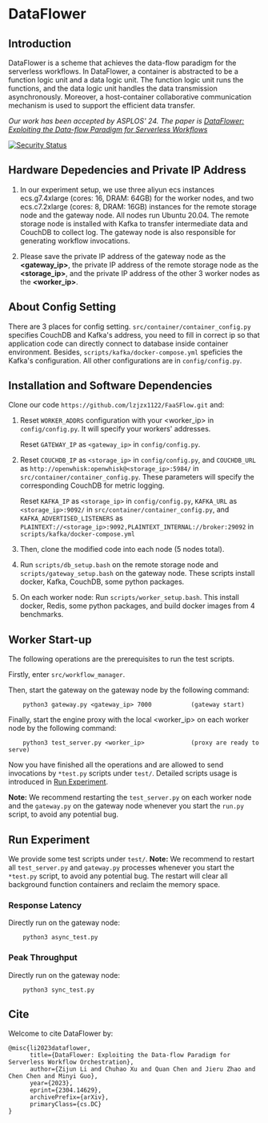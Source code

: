 # DataFlower

## Introduction

DataFlower is a scheme that achieves the data-flow paradigm for the serverless workflows. In DataFlower, a container is abstracted to be a function logic unit and a data logic unit. The function logic unit runs the functions, and the data logic unit handles the data transmission asynchronously. Moreover, a host-container collaborative communication mechanism is used to support the efficient data transfer.

[//]: # (FaaSFlow is a serverless workflow engine that enables efficient workflow execution in 2 ways: a worker-side workflow schedule pattern to reduce scheduling overhead, and an adaptive storage library to use local memory to transfer data between functions on the same node.)

*Our work has been accepted by ASPLOS' 24. The paper is [DataFlower: Exploiting the Data-flow Paradigm for Serverless Workflows](https://arxiv.org/abs/2304.14629)*

[![Security Status](https://s.murphysec.com/badge/lzjzx1122/FaaSFlow.svg)](https://www.murphysec.com/p/lzjzx1122/FaaSFlow)


## Hardware Depedencies and Private IP Address

1. In our experiment setup, we use three aliyun ecs instances ecs.g7.4xlarge (cores: 16, DRAM: 64GB) for the worker nodes, and two ecs.c7.2xlarge (cores: 8, DRAM: 16GB) instances for the remote storage node and the gateway node. All nodes run Ubuntu 20.04. The remote storage node is installed with Kafka to transfer intermediate data and CouchDB to collect log. The gateway node is also responsible for generating workflow invocations.


2. Please save the private IP address of the gateway node as the **<gateway_ip>**, the private IP address of the remote storage node as the **<storage_ip>**, and the private IP address of the other 3 worker nodes as the **<worker_ip>**. 

## About Config Setting

There are 3 places for config setting. `src/container/container_config.py` specifies CouchDB and Kafka's address, you need to fill in correct ip so that application code can directly connect to database inside container environment. Besides, `scripts/kafka/docker-compose.yml` speficies the Kafka's configuration. All other configurations are in `config/config.py`.

## Installation and Software Dependencies

Clone our code `https://github.com/lzjzx1122/FaaSFlow.git` and:


1. Reset `WORKER_ADDRS` configuration with your <worker_ip> in `config/config.py`. It will specify your workers' addresses.
   
   Reset `GATEWAY_IP` as `<gateway_ip>` in `config/config.py`.

2. Reset `COUCHDB_IP` as `<storage_ip>` in `config/config.py`, and `COUCHDB_URL` as `http://openwhisk:openwhisk@<storage_ip>:5984/`  in `src/container/container_config.py`. These parameters will specify the corresponding CouchDB for metric logging.

   Reset `KAFKA_IP` as `<storage_ip>` in `config/config.py`, `KAFKA_URL` as `<storage_ip>:9092/` in `src/container/container_config.py`, and `KAFKA_ADVERTISED_LISTENERS` as `PLAINTEXT://<storage_ip>:9092,PLAINTEXT_INTERNAL://broker:29092` in `scripts/kafka/docker-compose.yml`

3. Then, clone the modified code into each node (5 nodes total).

4. Run `scripts/db_setup.bash` on the remote storage node and `scripts/gateway_setup.bash` on the gateway node. These scripts install docker, Kafka, CouchDB, some python packages. 

5. On each worker node: Run `scripts/worker_setup.bash`. This install docker, Redis, some python packages, and build docker images from 4 benchmarks.

## Worker Start-up

The following operations are the prerequisites to run the test scripts.

Firstly, enter `src/workflow_manager`. 

Then, start the gateway on the gateway node by the following command: 
```
    python3 gateway.py <gateway_ip> 7000           (gateway start)
```

Finally, start the engine proxy with the local <worker_ip> on each worker node by the following <span id="jump">command</span>: 
```
    python3 test_server.py <worker_ip>             (proxy are ready to serve)
```

Now you have finished all the operations and are allowed to send invocations by `*test.py` scripts under `test/`. Detailed scripts usage is introduced in [Run Experiment](#jumpexper).
    
**Note:** We recommend restarting the `test_server.py` on each worker node and the `gateway.py` on the gateway node whenever you start the `run.py` script, to avoid any potential bug.

## <span id="jumpexper">Run Experiment</span>

We provide some test scripts under `test/`.
**<span id="note">Note:**</span> We recommend to restart all `test_server.py` and `gateway.py` processes whenever you start the `*test.py` script, to avoid any potential bug. The restart will clear all background function containers and reclaim the memory space. 

### Response Latency

Directly run on the gateway node: 
```
    python3 async_test.py
```

### Peak Throughput

Directly run on the gateway node: 
```
    python3 sync_test.py
```


## Cite
Welcome to cite DataFlower by:
```
@misc{li2023dataflower,
      title={DataFlower: Exploiting the Data-flow Paradigm for Serverless Workflow Orchestration}, 
      author={Zijun Li and Chuhao Xu and Quan Chen and Jieru Zhao and Chen Chen and Minyi Guo},
      year={2023},
      eprint={2304.14629},
      archivePrefix={arXiv},
      primaryClass={cs.DC}
}
```
